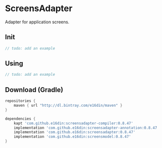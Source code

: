 # ScreensAdapter
Adapter for application screens.

## Init
```java
// todo: add an example
```

## Using

```kotlin
// todo: add an example
```

## Download (Gradle)

```groovy
repositories {
    maven { url "http://dl.bintray.com/e16din/maven" }
}

dependencies {
    kapt 'com.github.e16din:screensadapter-compiler:0.8.47'
    implementation 'com.github.e16din:screensadapter-annotation:0.8.47'
    implementation 'com.github.e16din:screensadapter:0.8.47'
    implementation 'com.github.e16din:screensmodel:0.8.47'
}
```
